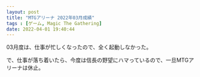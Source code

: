 ```yaml
---
layout: post
title: "MTGアリーナ 2022年03月成績"
tags : [ゲーム, Magic The Gathering]
date: 2022-04-01 19:40:44
---
```


03月度は、仕事が忙しくなったので、全く起動しなかった。

で、仕事が落ち着いたら、今度は信長の野望にハマっているので、一旦MTGアリーナは休止。











